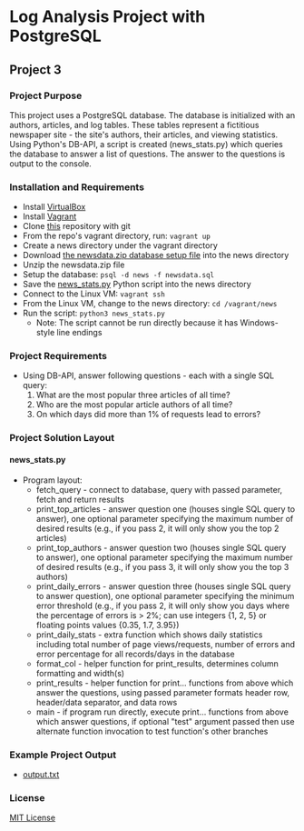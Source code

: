 # Log Analysis Project with PostgreSQL
## Project 3

### Project Purpose
This project uses a PostgreSQL database.  The database is initialized with an authors, articles, and log tables.  These tables represent a fictitious newspaper site - the site's authors, their articles, and viewing statistics.  Using Python's DB-API, a script is created (news_stats.py) which queries the database to answer a list of questions.  The answer to the questions is output to the console.

### Installation and Requirements
* Install [VirtualBox](https://www.virtualbox.org/wiki/Downloads)
* Install [Vagrant](https://www.vagrantup.com/downloads.html)
* Clone [this](https://github.com/udacity/fullstack-nanodegree-vm) repository with git
* From the repo's vagrant directory, run:  `vagrant up`
* Create a news directory under the vagrant directory
* Download [the newsdata.zip database setup file](https://d17h27t6h515a5.cloudfront.net/topher/2016/August/57b5f748_newsdata/newsdata.zip) into the news directory
* Unzip the newsdata.zip file
* Setup the database:  `psql -d news -f newsdata.sql`
* Save the [news_stats.py](https://gist.github.com/sockduct/88a2058e6433b4b8c00c5e35bfaf3655) Python script into the news directory
* Connect to the Linux VM:  `vagrant ssh`
* From the Linux VM, change to the news directory:  `cd /vagrant/news`
* Run the script:  `python3 news_stats.py`
  * Note:  The script cannot be run directly because it has Windows-style line endings

### Project Requirements
* Using DB-API, answer following questions - each with a single SQL query:
  1. What are the most popular three articles of all time?
  2. Who are the most popular article authors of all time?
  3. On which days did more than 1% of requests lead to errors?

### Project Solution Layout
#### news_stats.py
* Program layout:
  * fetch_query - connect to database, query with passed parameter, fetch and return results
  * print_top_articles - answer question one (houses single SQL query to answer), one optional parameter specifying the maximum number of desired results (e.g., if you pass 2, it will only show you the top 2 articles)
  * print_top_authors - answer question two (houses single SQL query to answer), one optional parameter specifying the maximum number of desired results (e.g., if you pass 3, it will only show you the top 3 authors)
  * print_daily_errors - answer question three (houses single SQL query to answer question), one optional parameter specifying the minimum error threshold (e.g., if you pass 2, it will only show you days where the percentage of errors is > 2%; can use integers {1, 2, 5} or floating points values {0.35, 1.7, 3.95})
  * print_daily_stats - extra function which shows daily statistics including total number of page views/requests, number of errors and error percentage for all records/days in the database
  * format_col - helper function for print_results, determines column formatting and width(s)
  * print_results - helper function for print... functions from above which answer the questions, using passed parameter formats header row, header/data separator, and data rows
  * main - if program run directly, execute print... functions from above which answer questions, if optional "test" argument passed then use alternate function invocation to test function's other branches

### Example Project Output
* [output.txt](output.txt)

### License
[MIT License](LICENSE)

